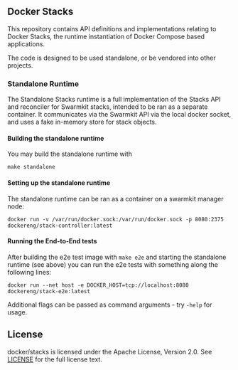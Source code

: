 ## Docker Stacks

This repository contains API definitions and implementations relating
to Docker Stacks, the runtime instantiation of Docker Compose based
applications.

The code is designed to be used standalone, or be vendored into other
projects.


### Standalone Runtime

The Standalone Stacks runtime is a full implementation of the Stacks API and
reconciler for Swarmkit stacks, intended to be ran as a separate container. It
communicates via the Swarmkit API via the local docker socket, and uses a fake
in-memory store for stack objects.

#### Building the standalone runtime

You may build the standalone runtime with

```
make standalone
```

#### Setting up the standalone runtime

The standalone runtime can be ran as a container on a swarmkit manager node:

```
docker run -v /var/run/docker.sock:/var/run/docker.sock -p 8080:2375 dockereng/stack-controller:latest
```

#### Running the End-to-End tests

After building the e2e test image with `make e2e` and starting the standalone runtime (see above) you
can run the e2e tests with something along the following lines:
```
docker run --net host -e DOCKER_HOST=tcp://localhost:8080 dockereng/stack-e2e:latest
```
Additional flags can be passed as command arguments - try `-help` for usage.


## License
docker/stacks is licensed under the Apache License, Version 2.0. See
[LICENSE](https://github.com/docker/stacks/blob/master/LICENSE) for the full
license text.
